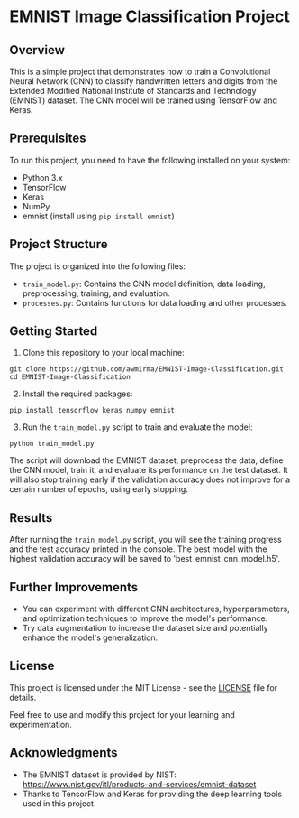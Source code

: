 # EMNIST Image Classification Project

## Overview

This is a simple project that demonstrates how to train a Convolutional Neural Network (CNN) to classify handwritten letters and digits from the Extended Modified National Institute of Standards and Technology (EMNIST) dataset. The CNN model will be trained using TensorFlow and Keras.

## Prerequisites

To run this project, you need to have the following installed on your system:

- Python 3.x
- TensorFlow
- Keras
- NumPy
- emnist (install using `pip install emnist`)

## Project Structure

The project is organized into the following files:

- `train_model.py`: Contains the CNN model definition, data loading, preprocessing, training, and evaluation.
- `processes.py`: Contains functions for data loading and other processes.

## Getting Started

1. Clone this repository to your local machine:

```
git clone https://github.com/awmirma/EMNIST-Image-Classification.git
cd EMNIST-Image-Classification
```

2. Install the required packages:

```
pip install tensorflow keras numpy emnist
```

3. Run the `train_model.py` script to train and evaluate the model:

```
python train_model.py
```


The script will download the EMNIST dataset, preprocess the data, define the CNN model, train it, and evaluate its performance on the test dataset. It will also stop training early if the validation accuracy does not improve for a certain number of epochs, using early stopping.

## Results

After running the `train_model.py` script, you will see the training progress and the test accuracy printed in the console. The best model with the highest validation accuracy will be saved to 'best_emnist_cnn_model.h5'.

## Further Improvements

- You can experiment with different CNN architectures, hyperparameters, and optimization techniques to improve the model's performance.
- Try data augmentation to increase the dataset size and potentially enhance the model's generalization.

## License

This project is licensed under the MIT License - see the [LICENSE](LICENSE) file for details.

Feel free to use and modify this project for your learning and experimentation.

## Acknowledgments

- The EMNIST dataset is provided by NIST: https://www.nist.gov/itl/products-and-services/emnist-dataset
- Thanks to TensorFlow and Keras for providing the deep learning tools used in this project.
